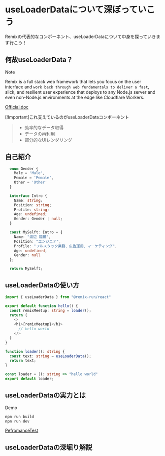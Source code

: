 # useLoaderDataについて深ぼっていこう

Remixの代表的なコンポーネント、useLoaderDataについて中身を探っていきます行こう！

## 何故useLoaderData？

> [!NOTE]
> Remix is a full stack web framework that lets you focus on the user interface and `work back through web fundamentals to deliver a fast`, slick, and resilient user experience that deploys to any Node.js server and even non-Node.js environments at the edge like Cloudflare Workers.

[Official doc](https://github.com/remix-run/remix)

[!Important]これ支えているのがuseLoaderDataコンポーネント

> - 効率的なデータ取得
> - データの再利用
> - 部分的なUIレンダリング

## 自己紹介

```Typescript
  enum Gender {
    Male = 'Male',
    Female = 'Female',
    Other = 'Other'
  }

  interface Intro {
    Name: string;
    Position: string;
    Profile: string;
    Age: undefined;
    Gender: Gender | null;
  }

  const MySelft: Intro = {
    Name: "渡辺 龍鵬",
    Position: "エンジニア",
    Profile: "フルスタック業務、広告運用、マーケティング",
    Age: undefined,
    Gender: null
  };

  return MySelft;
```

## useLoaderDataの使い方

```Typescript {filename="loader._index.tsx"}
import { useLoaderData } from "@remix-run/react"

export default function hello() {
  const remixMeetup: string = loader();
  return (
    <>
    <h1>{remixMeetup}</h1>
      // hello world
    </>
  )
}

function loader(): string {
  const text: string = useLoaderData();
  return text;
}
```

```Typescript {filename="loader.server.ts"}
const loader = (): string => "hello world"
export default loader;
```

## useLoaderDataの実力とは

Demo

```sh
npm run build
npm run dev
```

[PefromanceTest](http://localhost:3000/performance)

## useLoaderDataの深堀り解説
